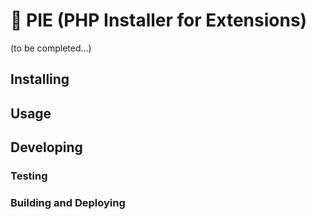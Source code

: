 # 🥧 PIE (PHP Installer for Extensions)

(to be completed...)

## Installing

## Usage

## Developing

### Testing

### Building and Deploying
